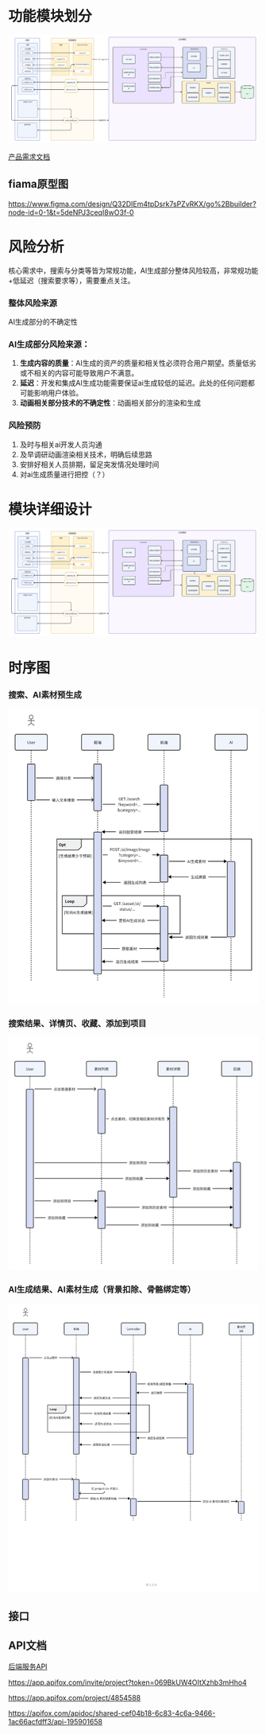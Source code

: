 # 功能模块划分

![](https://raw.githubusercontent.com/abandon888/photoImg/main/test/image-20240725160659326-20240726092852407.png)

[产品需求文档](https://ncuhomer.feishu.cn/docx/Ghg0dqLmRoPVrlxHmXzcbjgDnEf?from=from_copylink)

## fiama原型图

<https://www.figma.com/design/Q32DIEm4tpDsrk7sPZvRKX/go%2Bbuilder?node-id=0-1&t=5deNPJ3ceqI8wO3f-0>

# 风险分析

核心需求中，搜索与分类等皆为常规功能，AI生成部分整体风险较高，非常规功能+低延迟（搜索要求等），需要重点关注。

### **整体风险来源**

AI生成部分的不确定性

### **AI生成部分风险来源：**

1. **生成内容的质量**：AI生成的资产的质量和相关性必须符合用户期望。质量低劣或不相关的内容可能导致用户不满意。
2. **延迟**：开发和集成AI生成功能需要保证ai生成较低的延迟。此处的任何问题都可能影响用户体验。
3. **动画相关部分技术的不确定性**：动画相关部分的渲染和生成

### 风险预防

1. 及时与相关ai开发人员沟通
2. 及早调研动画渲染相关技术，明确后续思路
3. 安排好相关人员排期，留足突发情况处理时间
4. 对ai生成质量进行把控（？）

# 模块详细设计

![image-20240725160659326](https://raw.githubusercontent.com/abandon888/photoImg/main/test/image-20240725160659326.png)

# 时序图

### 搜索、AI素材预生成

![image-20240725161126697](https://raw.githubusercontent.com/abandon888/photoImg/main/test/image-20240725161126697.png)

### 搜索结果、详情页、收藏、添加到项目

![image-20240725161138034](https://raw.githubusercontent.com/abandon888/photoImg/main/test/202407260941487.png)

### AI生成结果、AI素材生成（背景扣除、骨骼绑定等）

![image-20240725161150019](https://raw.githubusercontent.com/abandon888/photoImg/main/test/image-20240725161150019.png)

## 接口

## API文档

[后端服务API](https://fxj4kdez1kc.feishu.cn/wiki/Dqh4wBrXlisVenkM4SCcU62Hnvd)

<https://app.apifox.com/invite/project?token=069BkUW4OItXzhb3mHho4>

<https://app.apifox.com/project/4854588>

<https://apifox.com/apidoc/shared-cef04b18-6c83-4c6a-9466-1ac66acfdff3/api-195901658>
